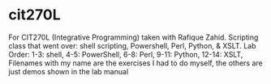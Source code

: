 # cit270L
For CIT270L (Integrative Programming) taken with Rafique Zahid. Scripting class that went over: shell scripting, Powershell, Perl, Python, &amp; XSLT.
Lab Order: 
  1-3: shell,
  4-5: PowerShell,
  6-8: Perl,
  9-11: Python,
  12-14: XSLT,
Filenames with my name are the exercises I had to do myself, the others are just demos shown in the lab manual
